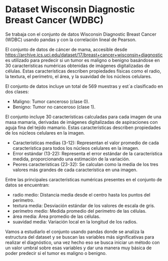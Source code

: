 # Dataset Wisconsin Diagnostic Breast Cancer (WDBC)
Se trabaja con el conjunto de datos Wisconsin Diagnostic Breast
Cancer (WDBC) usando pandas y con la correlación lineal de Pearson.

El conjunto de datos de cáncer de mama, accesible desde https://archive.ics.uci.edu/dataset/17/breast+cancer+wisconsin+diagnostic es
utilizado para predecir si un tumor es maligno o benigno basándose en 30 características numéricas obtenidas de imágenes digitalizadas de células. 
Estas características describen propiedades físicas como el radio, la textura, el perímetro,
el área, y la suavidad de los núcleos celulares.

El conjunto de datos incluye un total de 569 muestras y est´a clasificado en dos
clases:
- Maligno: Tumor canceroso (clase 0).
- Benigno: Tumor no canceroso (clase 1).

El conjunto incluye 30 características calculadas para cada imagen de una masa
mamaria, derivadas de imágenes digitalizadas de aspiraciones con aguja fina
del tejido mamario. Estas características describen propiedades de los núcleos
celulares en la imagen.

- Características medias (3-12): Representan el valor promedio de cada
característica para todos los núcleos celulares en la imagen.
- Error estándar (13-22): Representa el error estándar de la característica medida, proporcionando una estimación de la variación.
- Peores características (23-32): Se calculan como la media de los tres valores más grandes de cada característica en una imagen.

Entre las principales características numéricas presentes en el conjunto de datos
se encuentran:
- radio medio: Distancia media desde el centro hasta los puntos del perímetro.
- textura media: Desviación estándar de los valores de escala de gris.
- perímetro medio: Medida promedio del perímetro de las células.
- área media: Área promedio de las células.
- suavidad media: Variación local en la longitud de los radios.

Vamos a estudiarlo el conjunto usando pandas donde se analiza la estructura del dataset y se buscan las variables más significativas para realizar el diagnóstico, una vez hecho eso se busca iniciar un método con un valor umbral sobre esas variables y dar una manera muy básica de poder predecir si el tumor es maligno o benigno.

